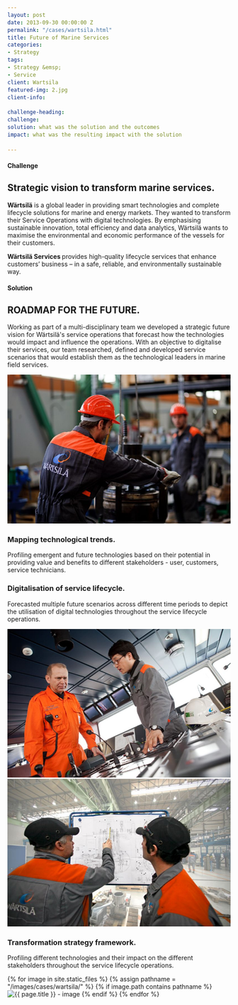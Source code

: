 ```yaml
---
layout: post
date: 2013-09-30 00:00:00 Z
permalink: "/cases/wartsila.html"
title: Future of Marine Services
categories:
- Strategy
tags:
- Strategy &emsp;
- Service
client: Wartsila
featured-img: 2.jpg 
client-info: 

challenge-heading: 
challenge: 
solution: what was the solution and the outcomes
impact: what was the resulting impact with the solution

---
```


<!-- <div class="side-column">
<ul>
<h4> My role </h4>
<li>User & Market Research</li>
<li>UX &amp; CX Research</li>
<li>Digitalisation Strategy</li>
<li>Service Designer</li>
<li>Technology roadmap</li>
<li>Stakeholder Mapping</li>
<li>Forecasting</li>
<li>Scenarios</li>
<br> -->


<!--
Start About Section
==================================== -->
<section class="about-2 section bg-gray" id="about">
    <div class="container">
        <div class="row">
            <div class="col-12 col-md-5">
                <h4>Challenge </h4>
                <h2>Strategic vision to transform marine services.</h2>
            </div>
            <div class="col-12 col-md-7">
                <p>
                <b>Wärtsilä</b> is a global leader in providing smart technologies and complete lifecycle solutions for marine and energy markets. They wanted to transform their Service Operations with digital technologies. By emphasising sustainable innovation, total efficiency and data analytics, Wärtsilä wants to maximise the environmental and economic performance of the vessels for their customers.
                </p>
                <p> 
                <b>Wärtsilä Services </b> provides high-quality lifecycle services that enhance customers’ business – in a safe, reliable, and environmentally sustainable way.
                </p>
            </div>
        </div>         
        <!-- End row -->
    </div>     
    <!-- End container -->
</section> 
<!-- End section -->

<section class="about section">
        <div class="container">
                <div class="row">
                        <div class="col-md-12">
                           <div class="block title">
                                <h4>Solution </h4>
                                <h1>ROADMAP FOR THE FUTURE.</h1>
                                <span class="borderline"></span>
                <p>
                Working as part of a multi-disciplinary team we developed a strategic future vision for Wärtsilä's service operations that forecast how the technologies would impact and influence the operations. With an objective to digitalise their services, our team researched, defined and developed service scenarios that would establish them as the technological leaders in marine field services.
                </p>
                            </div>
                        </div>
                    </div>
          <div class="row mb-50 justify-content-center">
            <div class="col-md-5 col-sm-12 pt-5">
              <img src="/images/cases/wartsila/challenge-1.jpg" class="img-fluid rounded shadow" alt="">
            </div>
            <div class="col-md-5 col-sm-12">
                <div class="content text-left">
                    <h3>Mapping technological trends.</h3>
                    <p>
                        Profiling emergent and future technologies based on their potential in providing value and benefits to different stakeholders - user, customers, service technicians.  
                    </p>
                </div>
            </div>
          </div>
          <div class="row mb-50 justify-content-center">
            <div class="col-md-5 col-sm-12">
                <div class="content text-right">
                    <h3>Digitalisation of service lifecycle.</h3>
                    <p>
                        Forecasted multiple future scenarios across different time periods to depict the utilisation of digital technologies throughout the service lifecycle operations.  
                    </p>
                </div>
            </div>
            <div class="col-md-5 col-sm-12 text-center pt-2" id="about-img1">
                <img src="/images/cases/wartsila/challenge-2.jpg" class="img-fluid rounded shadow" alt="">
            </div>
          </div>
          <div class="row mb-50 justify-content-center">
              <div class="col-md-5 col-sm-12">
                <img src="/images/cases/wartsila/challenge-3.jpg" class="img-fluid rounded shadow" alt="">
              </div>
              <div class="col-md-5 col-sm-12">
                <div class="content text-left">
                <h3>Transformation strategy framework.</h3>
                <p>
                        Profiling different technologies and their impact on the different stakeholders throughout the service lifecycle operations.  
                    </p>
                </div>
              </div>
            </div>
        <!-- End row -->
        </div> 
        <!-- End container -->
</section> 
<!-- End section -->

            

<div class="gallery">
{% for image in site.static_files %}
{% assign pathname = "/images/cases/wartsila/" %}
{% if image.path contains pathname %}
<img src="{{ site.url }}{{ image.path }}" alt="{{ page.title }} - image" class="gallery-item" style="width:200px; height:auto;">
{% endif %}
{% endfor %}